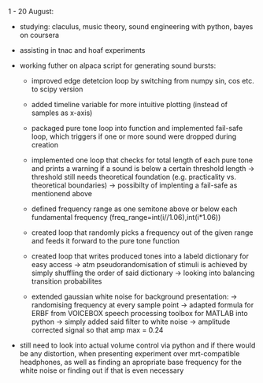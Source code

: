 1 - 20 August:
- studying: claculus, music theory, sound engineering with python, bayes on coursera
- assisting in tnac and hoaf experiments

- working futher on alpaca script for generating sound bursts:
  - improved edge detetcion loop by switching from numpy sin, cos etc. to scipy version
  - added timeline variable for more intuitive plotting (instead of samples as x-axis)
  - packaged pure tone loop into function and implemented fail-safe loop, which triggers if one or more sound were 
    dropped during creation
  - implemented one loop that checks for total length of each pure tone and prints a warning if a sound is below a certain
    threshold length -> threshold still needs theoretical foundation (e.g. practicality vs. theoretical boundaries)
                     -> possibilty of implenting a fail-safe as mentionend above
  - defined frequency range as one semitone above or below each fundamental frequency (freq_range=int(i//1.06),int(i*1.06))
  - created loop that randomly picks a frequency out of the given range and feeds it forward to the pure tone function
  - created loop that writes produced tones into a labeld dictionary for easy access
    -> atm pseudorandomisation of stimuli is achieved by simply shuffling the order of said dictionary 
      -> looking into balancing transition probabilites
      
  - extended gaussian white noise for background presentation:
    -> randomising frequency at every sample point
    -> adapted formula for ERBF from VOICEBOX speech processing toolbox for MATLAB into python
    -> simply added said filter to white noise
    -> amplitude corrected signal so that amp max = 0.24
    
- still need to look into actual volume control via python and if there would be any distortion, when presenting
  experiment over mrt-compatible headphones, as well as finding an apropriate base frequency for the white noise 
  or finding out if that is even necessary
